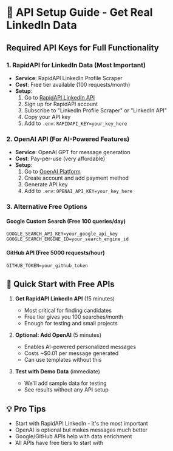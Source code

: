 # 🔑 API Setup Guide - Get Real LinkedIn Data

## Required API Keys for Full Functionality

### 1. **RapidAPI for LinkedIn Data** (Most Important)
- **Service**: RapidAPI LinkedIn Profile Scraper
- **Cost**: Free tier available (100 requests/month)
- **Setup**:
  1. Go to [RapidAPI LinkedIn API](https://rapidapi.com/search/linkedin)
  2. Sign up for RapidAPI account
  3. Subscribe to "LinkedIn Profile Scraper" or "LinkedIn API"
  4. Copy your API key
  5. Add to `.env`: `RAPIDAPI_KEY=your_key_here`

### 2. **OpenAI API** (For AI-Powered Features)
- **Service**: OpenAI GPT for message generation
- **Cost**: Pay-per-use (very affordable)
- **Setup**:
  1. Go to [OpenAI Platform](https://platform.openai.com/)
  2. Create account and add payment method
  3. Generate API key
  4. Add to `.env`: `OPENAI_API_KEY=your_key_here`

### 3. **Alternative Free Options**

#### Google Custom Search (Free 100 queries/day)
```env
GOOGLE_SEARCH_API_KEY=your_google_api_key
GOOGLE_SEARCH_ENGINE_ID=your_search_engine_id
```

#### GitHub API (Free 5000 requests/hour)
```env
GITHUB_TOKEN=your_github_token
```

## 🚀 Quick Start with Free APIs

1. **Get RapidAPI LinkedIn API** (15 minutes)
   - Most critical for finding candidates
   - Free tier gives you 100 searches/month
   - Enough for testing and small projects

2. **Optional: Add OpenAI** (5 minutes)
   - Enables AI-powered personalized messages
   - Costs ~$0.01 per message generated
   - Can use templates without this

3. **Test with Demo Data** (immediate)
   - We'll add sample data for testing
   - See results without any API setup

## 💡 Pro Tips

- Start with RapidAPI LinkedIn - it's the most important
- OpenAI is optional but makes messages much better
- Google/GitHub APIs help with data enrichment
- All APIs have free tiers to start with
